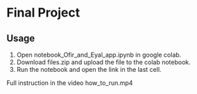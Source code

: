 # Final Project


## Usage 

 1. Open notebook_Ofir_and_Eyal_app.ipynb in google colab.
 2. Download files.zip and upload the file to the colab notebook. 
 3. Run the notebook and open the link in the last cell.
 
 Full instruction in the video how_to_run.mp4


